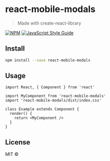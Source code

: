 # react-mobile-modals

> Made with create-react-library

[![NPM](https://img.shields.io/npm/v/react-mobile-modals.svg)](https://www.npmjs.com/package/react-mobile-modals) [![JavaScript Style Guide](https://img.shields.io/badge/code_style-standard-brightgreen.svg)](https://standardjs.com)

## Install

```bash
npm install --save react-mobile-modals
```

## Usage

```tsx
import React, { Component } from 'react'

import MyComponent from 'react-mobile-modals'
import 'react-mobile-modals/dist/index.css'

class Example extends Component {
  render() {
    return <MyComponent />
  }
}
```

## License

MIT © [](https://github.com/)
